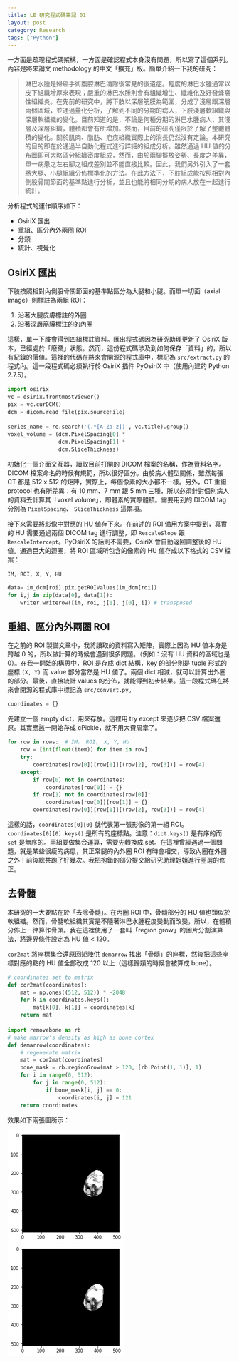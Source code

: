 ```yaml
---
title: LE 研究程式碼筆記 01
layout: post
category: Research
tags: ["Python"]
---
```


一方面是疏理程式碼架構，一方面是確認程式本身沒有問題，所以寫了這個系列。內容是將來論文 methodology 的中文「擴充」版。簡單介紹一下我的研究：

> 淋巴水腫是婦癌手術腹腔淋巴清除後常見的後遺症。輕度的淋巴水腫通常以皮下組織增厚來表現；嚴重的淋巴水腫則會有組織增生、纖維化及好發蜂窩性組織炎。在先前的研究中，將下肢以深層筋膜為範圍，分成了淺層跟深層兩個區域，並通過量化分析，了解到不同的分期的病人，下肢淺層軟組織與深層軟組織的變化。目前知道的是，不論是何種分期的淋巴水腫病人，其淺層及深層組織，體積都會有所增加。然而，目前的研究僅限於了解了整體體積的變化。關於肌肉、脂肪、疤痕組織實際上的消長仍然沒有定論。本研究的目的即在於通過半自動化程式進行詳細的組成分析。雖然通過 HU 値的分布圖即可大略區分組織密度組成，然而，由於兩腳擺放姿勢、長度之差異，單一病患之左右腳之組成差別並不能直接比較。因此，我們另外引入了一套將大腿、小腿組織分佈標準化的方法。在此方法下，下肢組成能按照相對內側股骨關節面的基準點進行分析，並且也能將相同分期的病人放在一起進行統計。

分析程式的運作順序如下：

- OsiriX 匯出
- 重組、區分內外兩圈 ROI
- 分類
- 統計、視覺化

## OsiriX 匯出

下肢按照相對內側股骨關節面的基準點區分為大腿和小腿。而單一切面（axial image）則標註為兩組 ROI：

1. 沿著大腿皮膚標註的外圈
2. 沿著深層筋膜標注的的內圈

這樣，單一下肢會得到四組標註資料。匯出程式碼因為研究助理更新了 OsiriX 版本，已經處於「廢棄」狀態。然而，這份程式碼涉及到如何保存「資料」的，所以有紀錄的價値。這裡的代碼在將來會開源的程式庫中，標記為 `src/extract.py` 的程式內。這一段程式碼必須執行於 OsiriX 插件 PyOsiriX 中（使用內建的 Python 2.7.5）。

```python
import osirix
vc = osirix.frontmostViewer()
pix = vc.curDCM()
dcm = dicom.read_file(pix.sourceFile)

series_name = re.search('(.*[A-Za-z])', vc.title).group()
voxel_volume = (dcm.PixelSpacing[0] *
                dcm.PixelSpacing[1] *
                dcm.SliceThickness)
```

初始化一個介面交互器，讀取目前打開的 DICOM 檔案的名稱，作為資料名字。DICOM 檔案命名的時候有規範，所以很好區分。由於病人體型關係，雖然每張 CT 都是 512 x 512 的矩陣，實際上，每個像素的大小都不一樣。另外，CT 重組 protocol 也有所差異：有 10 mm、7 mm 跟 5 mm 三種，所以必須針對個別病人的資料去計算其「voxel volume」，即體素的實際體積。需要用到的 DICOM tag 分別為 `PixelSpacing`、 `SliceThickness` 這兩項。

接下來需要將影像中對應的 HU 値存下來。在前述的 ROI 備用方案中提到，真實的 HU 需要通過兩個 DICOM tag 進行調整，即 `RescaleSlope` 跟 `RescaleIntercept`。PyOsiriX 的話則不需要，OsiriX 會自動返回調整後的 HU 値。通過巨大的迴圈，將 ROI 區域所包含的像素的 HU 値存成以下格式的 CSV 檔案：

`IM, ROI, X, Y, HU`

```python
data= im_dcm[roi].pix.getROIValues(im_dcm[roi])
for i,j in zip(data[0], data[1]):
    writer.writerow([im, roi, j[1], j[0], i]) # transposed
```

## 重組、區分內外兩圈 ROI

在之前的 ROI 製備文章中，我將讀取的資料寫入矩陣，實際上因為 HU 値本身是跨越 0 的，所以做計算的時候會遇到很多問題。（例如：沒有 HU 資料的區域也是 0）。在我一開始的構思中，ROI 是存成 dict 結構，key 的部分則是 tuple 形式的座標 `(X, Y)` 而 value 部分當然是 HU 値了。兩個 dict 相減，就可以計算出外圈的部分。最後，直接統計 values 的分佈，就能得到初步結果。這一段程式碼在將來會開源的程式庫中標記為 `src/convert.py`。

```python
coordinates = {}
```

先建立一個 empty dict，用來存放。這裡用 try except 來逐步把 CSV 檔案還原。其實應該一開始存成 cPickle，就不用大費周章了。

```python
for row in rows:  # IM， ROI， X, Y, HU
    row = [int(float(item)) for item in row]
    try:
        coordinates[row[0]][row[1]][(row[2], row[3])] = row[4]
    except:
        if row[0] not in coordinates:
            coordinates[row[0]] = {}
        if row[1] not in coordinates[row[0]]:
            coordinates[row[0]][row[1]] = {}
        coordinates[row[0]][row[1]][(row[2], row[3])] = row[4]
```

這樣的話，`coordinates[0][0]` 就代表第一張影像的第一組 ROI。`coordinates[0][0].keys()` 是所有的座標點。注意：`dict.keys()` 是有序的而 `set` 是無序的。兩組要做集合運算，需要先轉換成 set。在這裡曾經遇過一個問題，就是某些很瘦的病患，其正常腿的內外圈 ROI 有時會相交，導致內圈在外圈之外！前後總共跑了好幾次。我把抱錯的部分提交給研究助理姐姐進行圈選的修正。

## 去骨髓

本研究的一大要點在於「去除骨髓」。在內圈 ROI 中，骨髓部分的 HU 値也類似於軟組織。然而，骨髓軟組織其實是不隨著淋巴水腫程度變動而改變，所以，在體積分佈上一律算作骨頭。我在這裡使用了一套叫「region grow」的圖片分割演算法，將邊界條件設定為 HU 値 < 120。

`cor2mat` 將座標集合還原回矩陣供 `demarrow` 找出「骨髓」的座標，然後把這些座標對應的點的 HU 値全部改成 120 以上（這樣歸類的時候會被算成 bone）。

```python
# coordinates set to matrix
def cor2mat(coordinates):
    mat = np.ones((512, 512)) * -2048
    for k in coordinates.keys():
        mat[k[0], k[1]] = coordinates[k]
    return mat

import removebone as rb
# make marrow's density as high as bone cortex
def demarrow(coordinates):
    # regenerate matrix
    mat = cor2mat(coordinates)
    bone_mask = rb.regionGrow(mat > 120, [rb.Point(1, 1)], 1)
    for i in range(0, 512):
        for j in range(0, 512):
            if bone_mask[i, j] == 0:
                coordinates[i, j] = 121
    return coordinates
```

效果如下兩張圖所示：

![marrow](/assets/img/marrow.png)
![demarrow](/assets/img/demarrow.png)
